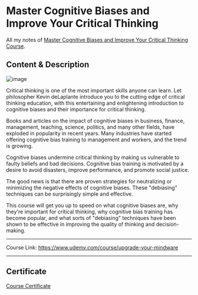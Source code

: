 # Master Cognitive Biases and Improve Your Critical Thinking

All my notes of [Master Cognitive Biases and Improve Your Critical Thinking Course](https://www.udemy.com/course/upgrade-your-mindware).

## Content & Description

![image](https://github.com/user-attachments/assets/a4fa426e-f7f0-4b2e-a429-ee4fb0ecb375)

Critical thinking is one of the most important skills anyone can learn. Let philosopher Kevin deLaplante introduce you to the cutting edge of critical thinking education, with this entertaining and enlightening introduction to cognitive biases and their importance for critical thinking. 

Books and articles on the impact of cognitive biases in business, finance, management, teaching, science, politics, and many other fields, have exploded in popularity in recent years. Many industries have started offering cognitive bias training to management and workers, and the trend is growing. 

Cognitive biases undermine critical thinking by making us vulnerable to faulty beliefs and bad decisions. Cognitive bias training is motivated by a desire to avoid disasters, improve performance, and promote social justice. 

The good news is that there are proven strategies for neutralizing or minimizing the negative effects of cognitive biases. These "debiasing" techniques can be surprisingly simple and effective. 

This course will get you up to speed on what cognitive biases are, why they're important for critical thinking, why cognitive bias training has become popular, and what sorts of "debiasing" techniques have been shown to be effective in improving the quality of thinking and decision-making.

------------------

Course Link: https://www.udemy.com/course/upgrade-your-mindware

------------------

## Certificate

[Course Certificate](Certificate.pdf)